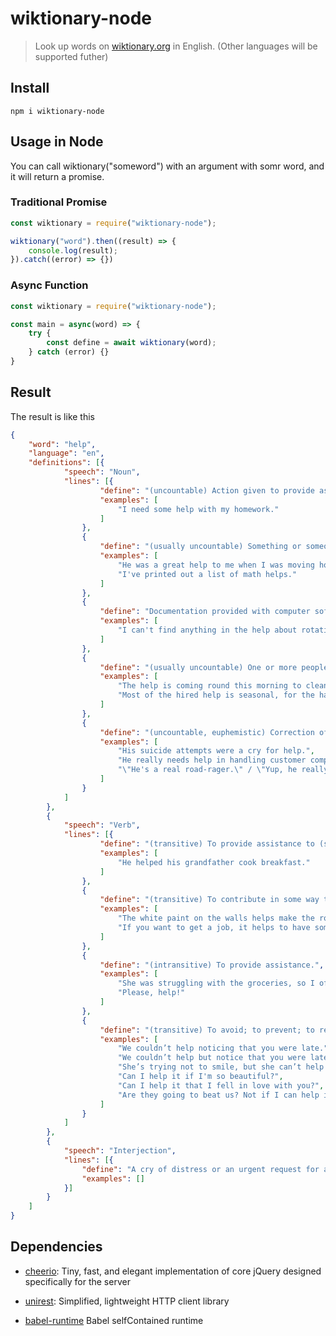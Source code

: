 # wiktionary-node

>  Look up words on [wiktionary.org](https://www.wiktionary.org/) in English. (Other languages will be supported futher)

## Install

```
npm i wiktionary-node
```

## Usage in Node

You can call wiktionary("someword") with an argument with somr word, and it will return a promise.

### Traditional Promise

```js
const wiktionary = require("wiktionary-node");

wiktionary("word").then((result) => {
    console.log(result);
}).catch((error) => {})
```

### Async Function

```js
const wiktionary = require("wiktionary-node");

const main = async(word) => {
    try {
        const define = await wiktionary(word);
    } catch (error) {}
}
```

## Result

The result is like this

```json
{
    "word": "help",
    "language": "en",
    "definitions": [{
            "speech": "Noun",
            "lines": [{
                    "define": "(uncountable) Action given to provide assistance; aid.",
                    "examples": [
                        "I need some help with my homework."
                    ]
                },
                {
                    "define": "(usually uncountable) Something or someone which provides assistance with a task.",
                    "examples": [
                        "He was a great help to me when I was moving house.",
                        "I've printed out a list of math helps."
                    ]
                },
                {
                    "define": "Documentation provided with computer software, etc. and accessed using the computer.",
                    "examples": [
                        "I can't find anything in the help about rotating an image."
                    ]
                },
                {
                    "define": "(usually uncountable) One or more people employed to help in the maintenance of a house or the operation of a farm or enterprise.",
                    "examples": [
                        "The help is coming round this morning to clean.",
                        "Most of the hired help is seasonal, for the harvest."
                    ]
                },
                {
                    "define": "(uncountable, euphemistic) Correction of deficits, as by psychological counseling or medication or social support or remedial training.",
                    "examples": [
                        "His suicide attempts were a cry for help.",
                        "He really needs help in handling customer complaints.",
                        "\"He's a real road-rager.\" / \"Yup, he really needs help, maybe anger management.\""
                    ]
                }
            ]
        },
        {
            "speech": "Verb",
            "lines": [{
                    "define": "(transitive) To provide assistance to (someone or something).",
                    "examples": [
                        "He helped his grandfather cook breakfast."
                    ]
                },
                {
                    "define": "(transitive) To contribute in some way to.",
                    "examples": [
                        "The white paint on the walls helps make the room look brighter.",
                        "If you want to get a job, it helps to have some prior experience."
                    ]
                },
                {
                    "define": "(intransitive) To provide assistance.",
                    "examples": [
                        "She was struggling with the groceries, so I offered to help.",
                        "Please, help!"
                    ]
                },
                {
                    "define": "(transitive) To avoid; to prevent; to refrain from; to restrain (oneself). Usually used in nonassertive contexts with can.",
                    "examples": [
                        "We couldn’t help noticing that you were late.",
                        "We couldn’t help but notice that you were late.",
                        "She’s trying not to smile, but she can’t help herself.",
                        "Can I help it if I'm so beautiful?",
                        "Can I help it that I fell in love with you?",
                        "Are they going to beat us? Not if I can help it!"
                    ]
                }
            ]
        },
        {
            "speech": "Interjection",
            "lines": [{
                "define": "A cry of distress or an urgent request for assistance",
                "examples": []
            }]
        }
    ]
}
```

## Dependencies

- [cheerio](https://github.com/cheeriojs/cheerio): Tiny, fast, and elegant implementation of core jQuery designed specifically for the server

- [unirest](https://github.com/Kong/unirest-nodejs): Simplified, lightweight HTTP client library

- [babel-runtime](https://www.npmjs.com/package/babel-runtime) Babel selfContained runtime

  ​